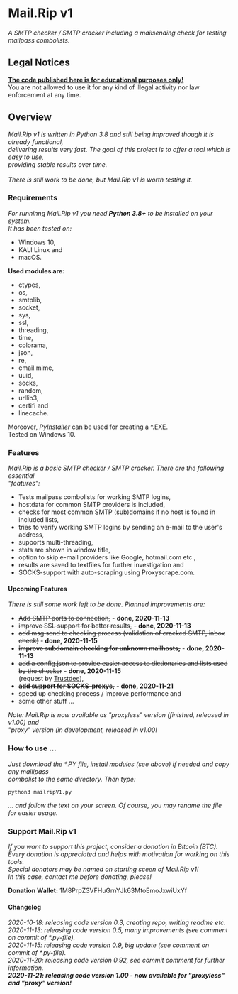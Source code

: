 # Mail.Rip v1
<p>
  <i>A SMTP checker / SMTP cracker including a mailsending check for testing mailpass combolists.</i>
</p>

<h2>Legal Notices</h2>
<p>
  <b><u>The code published here is for educational purposes only!</u></b><br>
  You are not allowed to use it for any kind of illegal activity nor law enforcement at any time.
</p>

<h2>Overview</h2>
<p>
  <i>Mail.Rip v1 is written in Python 3.8 and still being improved though it is already functional,<br>
    delivering results very fast. The goal of this project is to offer a tool which is easy to use,<br>
    providing stable results over time.<br><br>
    There is still work to be done, but Mail.Rip v1 is worth testing it.</i>
</p>

<h3>Requirements</h3>
<p>
  <i>For runninng Mail.Rip v1 you need <b>Python 3.8+</b> to be installed on your system.<br>
  It has been tested on:</i>
</p>
<p>
  <ul>
    <li>Windows 10,</li>
    <li>KALI Linux and</li>
    <li>macOS.</li>
  </ul>
</p>
<p><b>Used modules are:</b></p>
<p>
  <ul>
    <li>ctypes,</li>
    <li>os,</li>
    <li>smtplib,</li>
    <li>socket,</li>
    <li>sys,</li>
    <li>ssl,</li>
    <li>threading,</li>
    <li>time,</li>
    <li>colorama,</li>
    <li>json,</li>
    <li>re,</li>
    <li>email.mime,</li>
    <li>uuid,</li>
    <li>socks,</li>
    <li>random,</li>
    <li>urllib3,</li>
    <li>certifi and</li>
    <li>linecache.</li>
  </ul>
</p>
<p>
  Moreover, <i>PyInstaller</i> can be used for creating a *.EXE.<br>
  Tested on Windows 10.
</p>

<h3>Features</h3>
<p>
  <i>Mail.Rip is a basic SMTP checker / SMTP cracker. There are the following essential<br>
  "features":</i>
</p>
<p>
  <ul>
    <li>Tests mailpass combolists for working SMTP logins,</li>
    <li>hostdata for common SMTP providers is included,</li>
    <li>checks for most common SMTP (sub)domains if no host is found in included lists,</li>
    <li>tries to verify working SMTP logins by sending an e-mail to the user's address,</li>
    <li>supports multi-threading,</li>
    <li>stats are shown in window title,</li>
    <li>option to skip e-mail providers like Google, hotmail.com etc.,</li>
    <li>results are saved to textfiles for further investigation and</li>
    <li>SOCKS-support with auto-scraping using Proxyscrape.com.</li>
  </ul>
</p>

<h4>Upcoming Features</h4>
<p>
  <i>There is still some work left to be done. Planned improvements are:</i>
</p>
<p>
  <ul>
    <li><del>Add SMTP ports to connection,</del> - <b>done, 2020-11-13</b></li>
    <li><del>improve SSL support for better results,</del> - <b>done, 2020-11-13</b></li>
    <li><del>add msg send to checking process (validation of cracked SMTP, inbox check)</del> - <b>done, 2020-11-15</b></li>
    <li><del><b>improve subdomain checking for unknown mailhosts,</b></del> - <b>done, 2020-11-13</b></li>
    <li><del>add a config.json to provide easier access to dictionaries and lists used by the checker</del> - <b>done, 2020-11-15</b><br>
      (request by <a href="https://github.com/Trustdee" target=_blank>Trustdee</a>),</li>
    <li><del><b>add support for SOCKS-proxys,</b></del> - <b>done, 2020-11-21</b></li>
    <li>speed up checking process / improve performance and</li>
    <li>some other stuff ...</li>
  </ul>
</p>
<p>
  <i>Note: Mail.Rip is now available as "proxyless" version (finished, released in v1.00) and<br>
    "proxy" version (in development, released in v1.00!</i>
</p>

<h3>How to use ...</h3>
<p>
  <i>Just download the *.PY file, install modules (see above) if needed and copy any maillpass<br>
    combolist to the same directory. Then type:</i>
</p>

```
python3 mailripV1.py
```

<p>
  <i>... and follow the text on your screen. Of course, you may rename the file for easier usage.</i>
</p>

<h3>Support Mail.Rip v1</h3>
<p>
  <i>If you want to support this project, consider a donation in Bitcoin (BTC).<br>
    Every donation is appreciated and helps with motivation for working on this tools.<br>
    Special donators may be named on starting sceen of Mail.Rip v1!<br>
    In this case, contact me before donating, please!</i>
</p>
<p>
  <b>Donation Wallet:</b>   1M8PrpZ3VFHuGrnYJk63MtoEmoJxwiUxYf
</p>

<h4>Changelog</h4>
<p>
  <i>2020-10-18: releasing code version 0.3, creating repo, writing readme etc.</i><br>
  <i>2020-11-13: releasing code version 0.5, many improvements (see comment on commit of *.py-file).</i><br>
  <i>2020-11-15: releasing code version 0.9, big update (see comment on commit of *.py-file).</i><br>
  <i>2020-11-20: releasing code version 0.92, see commit comment for further information.</i><br>
  <i><b>2020-11-21: releasing code version 1.00 - now available for "proxyless" and "proxy" version!</b></i>
</p>

